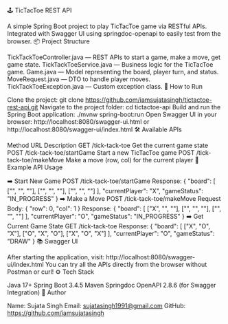 🕹️ TicTacToe REST API

A simple Spring Boot project to play TicTacToe game via RESTful APIs.
Integrated with Swagger UI using springdoc-openapi to easily test from the browser.
📦 Project Structure

TickTackToeController.java — REST APIs to start a game, make a move, get game state.
TickTackToeService.java — Business logic for the TicTacToe game.
Game.java — Model representing the board, player turn, and status.
MoveRequest.java — DTO to handle player moves.
TickTackToeException.java — Custom exception class.
🚀 How to Run

Clone the project:
git clone https://github.com/iamsujatasingh/tictactoe-rest-api.git
Navigate to the project folder:
cd tictactoe-api
Build and run the Spring Boot application:
./mvnw spring-boot:run
Open Swagger UI in your browser:
http://localhost:8080/swagger-ui.html
or
http://localhost:8080/swagger-ui/index.html
🛠️ Available APIs


Method	URL	Description
GET	/tick-tack-toe	Get the current game state
POST	/tick-tack-toe/startGame	Start a new TicTacToe game
POST	/tick-tack-toe/makeMove	Make a move (row, col) for the current player
📜 Example API Usage

➡️ Start New Game
POST /tick-tack-toe/startGame
Response:
{
  "board": [
    ["", "", ""],
    ["", "", ""],
    ["", "", ""]
  ],
  "currentPlayer": "X",
  "gameStatus": "IN_PROGRESS"
}
➡️ Make a Move
POST /tick-tack-toe/makeMove
Request Body:
{
  "row": 0,
  "col": 1
}
Response:
{
  "board": [
    ["X", "", ""],
    ["", "", ""],
    ["", "", ""]
  ],
  "currentPlayer": "O",
  "gameStatus": "IN_PROGRESS"
}
➡️ Get Current Game State
GET /tick-tack-toe
Response:
{
  "board": [
    ["X", "O", "X"],
    ["O", "X", "O"],
    ["X", "O", "X"]
  ],
  "currentPlayer": "O",
  "gameStatus": "DRAW"
}
📚 Swagger UI

After starting the application, visit:
http://localhost:8080/swagger-ui/index.html
You can try all the APIs directly from the browser without Postman or curl!
⚙️ Tech Stack

Java 17+
Spring Boot 3.4.5
Maven
Springdoc OpenAPI 2.8.6 (for Swagger Integration)
📝 Author

Name: Sujata Singh
Email: sujatasingh1991@gmail.com
GitHub: https://github.com/iamsujatasingh